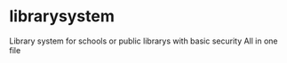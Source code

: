 # librarysystem
Library system for schools or public librarys with basic security 
All in one file 


